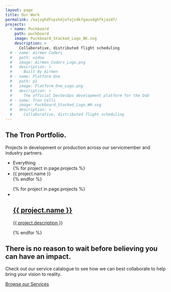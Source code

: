 ```yaml
---
layout: page
title: Our Work
permalink: /kajsghdfuyshdjofajsdkfgausdghfkjasdf/
projects:
  - name: Puckboard
    path: puckboard
    image: Puckboard_Stacked_Logo_BK.svg
    description: >
      Collaborative, distributed flight scheduling
  # - name: Airmen Coders
  #   path: widow
  #   image: Airmen_Coders_Logo.png
  #   description: >
  #     Built By Airmen
  # - name: Platform One
  #   path: p1
  #   image: Platform_One_Logo.png
  #   description: >
  #     The official DevSecOps development platform for the DoD
  # - name: Tron Cells
  #   image: Puckboard_Stacked_Logo_WH.svg
  #   description: >
  #     Collaborative, distributed flight scheduling
---
```


<!-- Slider Start -->
<section id="global-header">
    <div class="container">
        <div class="row">
            <div class="col-md-12">
                <div class="block">
                    <h1>The Tron Portfolio.</h1>
                    <p>Projects in development or production across our servicmember and industry partners.</p>
                </div>
            </div>
        </div>
    </div>
</section>

<!-- Portfolio Start -->
<section id="portfolio-work">
    <div class="container">
        <div class="row">
          <div class="col-md-12">
            <div class="block">
              <div class="portfolio-menu">
                <ul>
                    <li class="filter" data-filter="all">Everything</li>
                    {% for project in page.projects %}
                    <li class="filter" data-filter=".{{ project.path }}">{{ project.name }}</li>
                    {% endfor %}
                </ul>
              </div>
              <div class="portfolio-contant">
                <ul id="portfolio-contant-active">
                    {% for project in page.projects %}
                    <li class="mix {{ project.path }}">
                      <a href="/portfolio/{{ project.path }}">
                        <img src="/img/portfolio/{{ project.image }}" alt="">
                        <div class="overly">
                          <div class="position-center">
                            <h2>{{ project.name }}</h2>
                            <p>{{ project.description }}</p>
                          </div>
                        </div>
                      </a>
                   </li>
                   {% endfor %}
                </ul>
              </div>
            </div>
          </div>
        </div>
    </div>
</section>

<!-- Clients Logo Section Start -->
<!-- <section id="clients-logo-section">
  <div class="container">
    <div class="row">
      <div class="col-md-12">
        <div class="block">
          <div id="clients-logo" class="owl-carousel">
            <div class="clients-logo-img">
              <img src="/img/clients/clients-logo1.png" alt="Features">
            </div>
            <div class="clients-logo-img">
              <img src="/img/clients/clients-logo2.png" alt="Features">
            </div>
            <div class="clients-logo-img">
              <img src="/img/clients/clients-logo3.png" alt="Features">
            </div>
            <div class="clients-logo-img">
              <img src="/img/clients/clients-logo4.png" alt="Features">
            </div>
            <div class="clients-logo-img">
              <img src="/img/clients/clients-logo5.png" alt="Features">
            </div>
            <div class="clients-logo-img">
              <img src="/img/clients/clients-logo3.png" alt="Features">
            </div>
            <div class="clients-logo-img">
              <img src="/img/clients/clients-logo2.png" alt="Features">
            </div>
            <div class="clients-logo-img">
              <img src="/img/clients/clients-logo5.png" alt="Features">
            </div>
            <div class="clients-logo-img">
              <img src="/img/clients/clients-logo1.png" alt="Features">
            </div>
            <div class="clients-logo-img">
              <img src="/img/clients/clients-logo4.png" alt="Features">
            </div>
            <div class="clients-logo-img">
              <img src="/img/clients/clients-logo5.png" alt="Features">
            </div>
            <div class="clients-logo-img">
              <img src="/img/clients/clients-logo3.png" alt="Features">
            </div>
          </div>
        </div>
      </div>
    </div>
  </div>
</section> -->


<!-- Call to action Start -->
<section id="call-to-action">
  <div class="container">
    <div class="row">
      <div class="col-md-12">
        <div class="block">
          <h2>There is no reason to wait before believing you can have an impact.</h2>
          <p>Check out our service catalogue to see how we can best collaborate to help bring your vision to reality.</p>
          <a class="btn btn-default btn-call-to-action" href="/#service" >Browse our Services</a>
        </div>
      </div>
    </div>
  </div>
</section>

